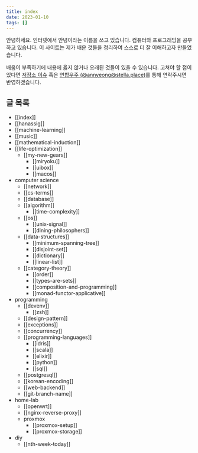```yaml
---
title: index
date: 2023-01-10
tags: []
---
```


안녕하세요. 인터넷에서 안녕이라는 이름을 쓰고 있습니다.
컴퓨터와 프로그래밍을 공부하고 있습니다.
이 사이트는 제가 배운 것들을 정리하여 스스로 더 잘 이해하고자 만들었습니다.

배움이 부족하기에 내용에 옳지 않거나 오래된 것들이 있을 수 있습니다.
고쳐야 할 점이 있다면 [저장소 이슈](https://github.com/nyeong/hanassig/issues/new)
혹은 [연합우주 (@annyeong@stella.place)](https://stella.place/@annyeong)를 통해 연락주시면 반영하겠습니다.

## 글 목록

- [[index]]
- [[hanassig]]
- [[machine-learning]]
- [[music]]
- [[mathematical-induction]]
- [[life-optimization]]
  - [[my-new-gears]]
    - [[miryoku]]
    - [[uibox]]
    - [[macos]]
- computer science
  - [[network]]
  - [[cs-terms]]
  - [[database]]
  - [[algorithm]]
    - [[time-complexity]]
  - [[os]]
    - [[unix-signal]]
    - [[dining-philosophers]]
  - [[data-structures]]
    - [[minimum-spanning-tree]]
    - [[disjoint-set]]
    - [[dictionary]]
    - [[linear-list]]
  - [[category-theory]]
    - [[order]]
    - [[types-are-sets]]
    - [[composition-and-programming]]
    - [[monad-functor-applicative]]
- programming
  - [[devenv]]
    - [[zsh]]
  - [[design-pattern]]
  - [[exceptions]]
  - [[concurrency]]
  - [[programming-languages]]
    - [[idris]]
    - [[scala]]
    - [[elixir]]
    - [[python]]
    - [[sql]]
  - [[postgresql]]
  - [[korean-encoding]]
  - [[web-backend]]
  - [[git-branch-name]]
- home-lab
  - [[openwrt]]
  - [[nginx-reverse-proxy]]
  - proxmox
    - [[proxmox-setup]]
    - [[proxmox-storage]]
- diy
  - [[nth-week-today]]
